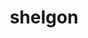 ---
id: 372
title: shelgon
types: [dragon]
image: https://raw.githubusercontent.com/PokeAPI/sprites/master/sprites/pokemon/372.png
---